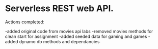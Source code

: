 # Serverless REST web API.

Actions completed:

-added original code from movies api labs
-removed movies methods for clean start for assignment 
-added seeded data for gaming and games 
-added dynamo db methods and dependancies 
